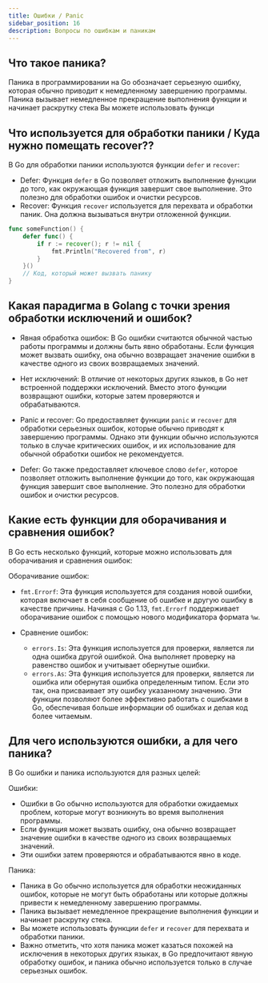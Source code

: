 ```yaml
---
title: Ошибки / Panic
sidebar_position: 16
description: Вопросы по ошибкам и паникам
---
```


## Что такое паника?
Паника в программировании на Go обозначает серьезную ошибку, которая обычно приводит к немедленному завершению программы. Паника вызывает немедленное прекращение выполнения функции и начинает раскрутку стека Вы можете использовать функци

## Что используется для обработки паники / Куда нужно помещать recover??

В Go для обработки паники используются функции `defer` и `recover`:

- Defer: Функция `defer` в Go позволяет отложить выполнение функции до того, как окружающая функция завершит свое выполнение. Это полезно для обработки ошибок и очистки ресурсов.
- Recover: Функция `recover` используется для перехвата и обработки паник. Она должна вызываться внутри отложенной функции.

```go
func someFunction() {
    defer func() {
        if r := recover(); r != nil {
            fmt.Println("Recovered from", r)
        }
    }()
    // Код, который может вызвать панику
}
```

## Какая парадигма в Golang с точки зрения обработки исключений и ошибок?

- Явная обработка ошибок: В Go ошибки считаются обычной частью работы программы и должны быть явно обработаны. Если функция может вызвать ошибку, она обычно возвращает значение ошибки в качестве одного из своих возвращаемых значений.

- Нет исключений: В отличие от некоторых других языков, в Go нет встроенной поддержки исключений. Вместо этого функции возвращают ошибки, которые затем проверяются и обрабатываются.

- Panic и recover: Go предоставляет функции `panic` и `recover` для обработки серьезных ошибок, которые обычно приводят к завершению программы. Однако эти функции обычно используются только в случае критических ошибок, и их использование для обычной обработки ошибок не рекомендуется.

- Defer: Go также предоставляет ключевое слово `defer`, которое позволяет отложить выполнение функции до того, как окружающая функция завершит свое выполнение. Это полезно для обработки ошибок и очистки ресурсов.

## Какие есть функции для оборачивания и сравнения ошибок?

В Go есть несколько функций, которые можно использовать для оборачивания и сравнения ошибок:

Оборачивание ошибок:

- `fmt.Errorf`: Эта функция используется для создания новой ошибки, которая включает в себя сообщение об ошибке и другую ошибку в качестве причины. Начиная с Go 1.13, `fmt.Errorf` поддерживает оборачивание ошибок с помощью нового модификатора формата `%w`.

- Сравнение ошибок:
  - `errors.Is`: Эта функция используется для проверки, является ли одна ошибка другой ошибкой. Она выполняет проверку на равенство ошибок и учитывает обернутые ошибки.
  - `errors.As`: Эта функция используется для проверки, является ли ошибка или обернутая ошибка определенным типом. Если это так, она присваивает эту ошибку указанному значению.
Эти функции позволяют более эффективно работать с ошибками в Go, обеспечивая больше информации об ошибках и делая код более читаемым.

## Для чего используются ошибки, а для чего паника?

В Go ошибки и паника используются для разных целей:

Ошибки:
- Ошибки в Go обычно используются для обработки ожидаемых проблем, которые могут возникнуть во время выполнения программы.
- Если функция может вызвать ошибку, она обычно возвращает значение ошибки в качестве одного из своих возвращаемых значений.
- Эти ошибки затем проверяются и обрабатываются явно в коде.

Паника:
- Паника в Go обычно используется для обработки неожиданных ошибок, которые не могут быть обработаны или которые должны привести к немедленному завершению программы.
- Паника вызывает немедленное прекращение выполнения функции и начинает раскрутку стека.
- Вы можете использовать функции `defer` и `recover` для перехвата и обработки паники.
- Важно отметить, что хотя паника может казаться похожей на исключения в некоторых других языках, в Go предпочитают явную обработку ошибок, и паника обычно используется только в случае серьезных ошибок.